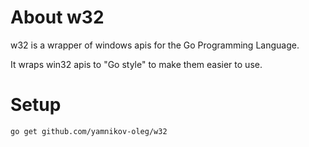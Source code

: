 About w32
==========

w32 is a wrapper of windows apis for the Go Programming Language.

It wraps win32 apis to "Go style" to make them easier to use.

Setup
=====

```go get github.com/yamnikov-oleg/w32```
